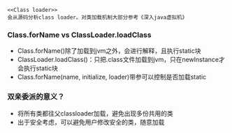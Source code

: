 ```
<<Class loader>>
会从源码分析class loader。对类加载机制大部分参考《深入java虚拟机》
```
### Class.forName vs ClassLoader.loadClass
- Class.forName()除了加载到jvm之外，会进行解释，且执行static块
- ClassLoader.loadClass()：只把.class文件加载到jvm，只在newInstance才会执行static块
- Class.forName(name, initialize, loader)带参可以控制是否加载static

### 双亲委派的意义？
- 将所有类都往父classloader加载，避免出现多份共用的类
- 出于安全考虑，可以避免用户修改安全的类，随意加载


